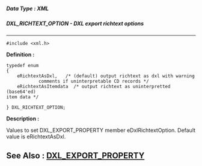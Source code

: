 ##### Data Type : XML
##### DXL_RICHTEXT_OPTION - DXL export richtext options
---
```
#include <xml.h>
```

**Definition :**
```
typedef enum
{
	eRichtextAsDxl,   /* (default) output richtext as dxl with warning 
	        comments if uninterpretable CD records */
	eRichtextAsItemdata  /* output richtext as uninterpretted (base64'ed) 
item data */

} DXL_RICHTEXT_OPTION;
```

**Description :**

Values to set DXL_EXPORT_PROPERTY member eDxlRichtextOption.  Default value is eRichtextAsDxl.


**See Also :**
[DXL_EXPORT_PROPERTY](/domino-c-api-docs/reference/Data/DXL_EXPORT_PROPERTY)
---
